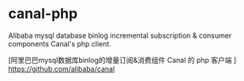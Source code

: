 # canal-php
Alibaba mysql database binlog incremental subscription & consumer components Canal's php client.

[阿里巴巴mysql数据库binlog的增量订阅&消费组件 Canal 的 php 客户端 ] https://github.com/alibaba/canal


